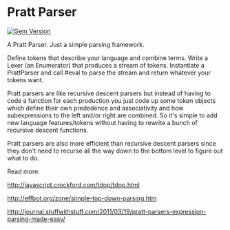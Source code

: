 Pratt Parser
============

[![Gem Version](https://badge.fury.io/rb/pratt_parser.svg)](http://badge.fury.io/rb/pratt_parser)

A Pratt Parser.  Just a simple parsing framework.

Define tokens that describe your language and combine terms.  Write a
Lexer (an Enumerator) that produces a stream of tokens.  Instantiate a
PrattParser and call #eval to parse the stream and return whatever
your tokens want.

Pratt parsers are like recursive descent parsers but instead of having
to code a function for each production you just code up some token
objects which define their own prededence and associativity and how
subexpressions to the left and/or right are combined.  So it's simple
to add new language features/tokens without having to rewrite a bunch
of recursive descent functions.

Pratt parsers are also more efficient than recursive descent parsers
since they don't need to recurse all the way down to the bottom level
to figure out what to do.

Read more:

http://javascript.crockford.com/tdop/tdop.html

http://effbot.org/zone/simple-top-down-parsing.htm

http://journal.stuffwithstuff.com/2011/03/19/pratt-parsers-expression-parsing-made-easy/
